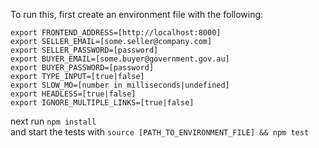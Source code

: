 To run this, first create an environment file with the following:

```
export FRONTEND_ADDRESS=[http://localhost:8000]
export SELLER_EMAIL=[some.seller@company.com]
export SELLER_PASSWORD=[password]
export BUYER_EMAIL=[some.buyer@government.gov.au]
export BUYER_PASSWORD=[password]
export TYPE_INPUT=[true|false]
export SLOW_MO=[number in milliseconds|undefined]
export HEADLESS=[true|false]
export IGNORE_MULTIPLE_LINKS=[true|false]
```

next run `npm install`  
and start the tests with `source [PATH_TO_ENVIRONMENT_FILE] && npm test`